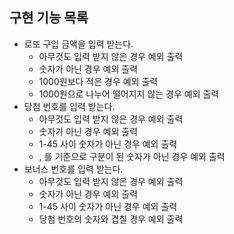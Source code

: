 ## 구현 기능 목록
* 로또 구입 금액을 입력 받는다.
    * 아무것도 입력 받지 않은 경우 예외 출력
    * 숫자가 아닌 경우 예외 출력
    * 1000원보다 적은 경우 예외 출력
    * 1000원으로 나누어 떨어지지 않는 경우 예외 출력
* 당첨 번호를 입력 받는다.
    * 아무것도 입력 받지 않은 경우 예외 출력
    * 숫자가 아닌 경우 예외 출력
    * 1-45 사이 숫자가 아닌 경우 예외 출력
    * , 를 기준으로 구분이 된 숫자가 아닌 경우 예외 출력
* 보너스 번호를 입력 받는다.
    * 아무것도 입력 받지 않은 경우 예외 출력
    * 숫자가 아닌 경우 예외 출력
    * 1-45 사이 숫자가 아닌 경우 예외 출력
    * 당첨 번호의 숫자와 겹칠 경우 예외 출력